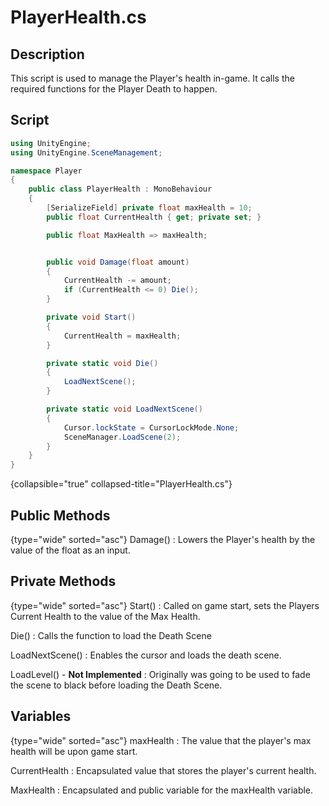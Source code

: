 # PlayerHealth.cs

## Description
This script is used to manage the Player's health in-game. It calls the required functions for the Player Death to happen.

## Script
```C#
using UnityEngine;
using UnityEngine.SceneManagement;

namespace Player
{
    public class PlayerHealth : MonoBehaviour
    {
        [SerializeField] private float maxHealth = 10;
        public float CurrentHealth { get; private set; }

        public float MaxHealth => maxHealth;


        public void Damage(float amount)
        {
            CurrentHealth -= amount;
            if (CurrentHealth <= 0) Die();
        }

        private void Start()
        {
            CurrentHealth = maxHealth;
        }

        private static void Die()
        {
            LoadNextScene();
        }

        private static void LoadNextScene()
        {
            Cursor.lockState = CursorLockMode.None;
            SceneManager.LoadScene(2);
        }
    }
}
```
{collapsible="true" collapsed-title="PlayerHealth.cs"}

## Public Methods

{type="wide" sorted="asc"}
Damage()
: Lowers the Player's health by the value of the float as an input.

## Private Methods
{type="wide" sorted="asc"}
Start()
: Called on game start, sets the Players Current Health to the value of the Max Health.

Die()
: Calls the function to load the Death Scene

LoadNextScene()
: Enables the cursor and loads the death scene.

LoadLevel() - **Not Implemented**
: Originally was going to be used to fade the scene to black before loading the Death Scene.

## Variables
{type="wide" sorted="asc"}
maxHealth
: The value that the player's max health will be upon game start.

CurrentHealth
: Encapsulated value that stores the player's current health.

MaxHealth
: Encapsulated and public variable for the maxHealth variable.

